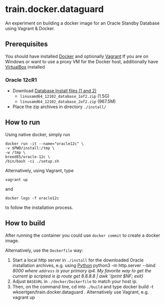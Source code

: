 # train.docker.dataguard
An experiment on building a docker image for an Oracle Standby Database using Vagrant & Docker.

## Prerequisites

You should have installed [Docker](https://www.docker.com/) and optionally [Vagrant](https://www.vagrantup.com/)
If you are on Windows or want to use a proxy VM for the Docker host, additionally have [VirtualBox](https://www.virtualbox.org/) installed

### Oracle 12cR1

- Download [Database Install files (1 and 2)](http://www.oracle.com/technetwork/database/enterprise-edition/downloads/database12c-linux-download-1959253.html)
    - `linuxamd64_12102_database_1of2.zip` (1.5G)
    - `linuxamd64_12102_database_2of2.zip` (967.5M)
- Place the zip archives in directory `./install/`

## How to run

Using native docker, simply run

    docker run -it --name="oracle12c" \
    -v $PWD/install:/tmp \
    -w /tmp \
    breed85/oracle-12c \
    /bin/bash -ci ./setup.sh

 Alternatively, using Vagrant, type

    vagrant up

and

    docker logs -f oracle12c

to follow the installation process.

## How to build

After running the container you could use `docker commit` to create a docker image.

Alternatively, use the `Dockerfile` way:

1. Start a local http server in `./install` for the downloaded Oracle installation archives, e.g. using [Python](http://stackoverflow.com/questions/26692708/how-to-add-a-file-to-an-image-in-dockerfile-without-using-the-add-or-copy-direct)
        python3 -m http.server --bind <address> 8000
where `address` is your primary ip4. My favorite way to get the current ip scripted is
        ip route get 8.8.8.8 | awk '{print $NF; exit}
2. Adjust `BASEURL` in `./docker/Dockerfile` to match your host ip.
3. Then, on the command line, cd into `./build` and type
        docker build -t wkoertgen/train.docker.dataguard .
Alternatively use Vagrant, e.g.
        vagrant up
